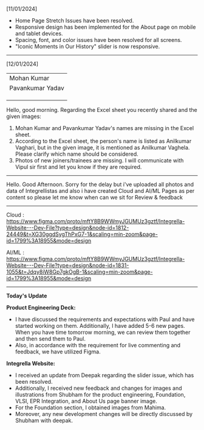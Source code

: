 [11/01/2024]
- Home Page Stretch Issues have been resolved.
- Responsive design has been implemented for the About page on mobile and tablet devices.
- Spacing, font, and color issues have been resolved for all screens.
- "Iconic Moments in Our History" slider is now responsive.

---
[12/01/2024]

|  |
| ---- |
| Mohan Kumar |
| Pavankumar Yadav |
|  |
|  |
|  |

Hello, good morning. Regarding the Excel sheet you recently shared and the given images:

1. Mohan Kumar and Pavankumar Yadav's names are missing in the Excel sheet.
2. According to the Excel sheet, the person's name is listed as Anilkumar Vaghari, but in the given image, it is mentioned as Anilkumar Vaghela. Please clarify which name should be considered.
3. Photos of new joiners/trainees are missing. I will communicate with Vipul sir first and let you know if they are required.

---


Hello. Good Afternoon. Sorry for the delay but i've uploaded all photos and data of Integrellistas and also i have created Cloud and AI/ML Pages as per content so please let me know when can we sit for Review & feedback

---


Cloud : https://www.figma.com/proto/mftY8B9WWmyJGUMUz3gztf/Integrella-Website---Dev-File?type=design&node-id=1812-24449&t=XG30ggdSygThPxG7-1&scaling=min-zoom&page-id=1799%3A18955&mode=design

AI/ML : https://www.figma.com/proto/mftY8B9WWmyJGUMUz3gztf/Integrella-Website---Dev-File?type=design&node-id=1831-1055&t=Jdqy8iW8Gp7gkOgB-1&scaling=min-zoom&page-id=1799%3A18955&mode=design



---

  

**Today's Update**

**Product Engineering Deck:**

- I have discussed the requirements and expectations with Paul and have started working on them. Additionally, I have added 5-6 new pages. When you have time tomorrow morning, we can review them together and then send them to Paul.
- Also, in accordance with the requirement for live commenting and feedback, we have utilized Figma.

**Integrella Website:**

- I received an update from Deepak regarding the slider issue, which has been resolved.
- Additionally, I received new feedback and changes for images and illustrations from Shubham for the product engineering, Foundation, VLSI, EPR Integration, and About Us page banner image.
- For the Foundation section, I obtained images from Mahima.
- Moreover, any new development changes will be directly discussed by Shubham with deepak.

